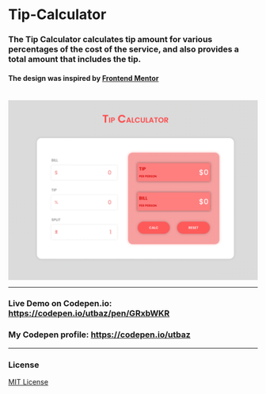 # Tip-Calculator

### The Tip Calculator calculates tip amount for various percentages of the cost of the service, and also provides a total amount that includes the tip.

<h4>The design was inspired by
<a href="https://www.frontendmentor.io/challenges/tip-calculator-app-ugJNGbJUX">Frontend Mentor</a> <h4/> 
<br/>
<img align="center" src="https://github.com/Uzafar90/Tip-Calculator/blob/main/Tip_Calculator.png"/>
<br/>

<hr/>

### Live Demo on Codepen.io:  https://codepen.io/utbaz/pen/GRxbWKR

### My Codepen profile:  https://codepen.io/utbaz

<hr/>

### License
[MIT License](LICENSE)
